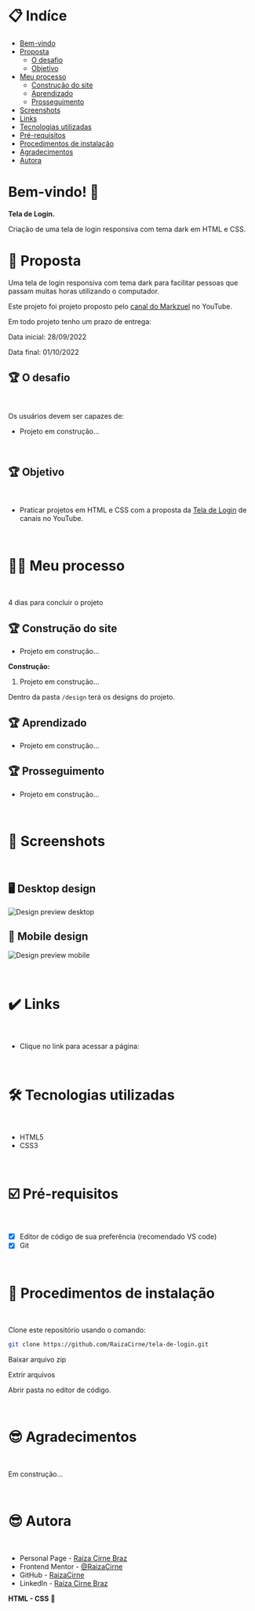 # 📋 Indíce

- [Bem-vindo](#id01)
- [Proposta](#id02)
  - [O desafio](#id02.1)
  - [Objetivo](#id02.2)
- [Meu processo](#id03)
  - [Construção do site](#id03.1)
  - [Aprendizado](#id03.2)
  - [Prosseguimento](#id03.3)
- [Screenshots](#id04)
- [Links](#id05)
- [Tecnologias utilizadas](#id06)
- [Pré-requisitos](#id07)
- [Procedimentos de instalação](#id08)
- [Agradecimentos](#id09)
- [Autora](#id010)

# Bem-vindo! 👋 <a name="id01"></a>

**Tela de Login.**

Criação de uma tela de login responsiva com tema dark em HTML e CSS.  

# 🚀 Proposta <a name="id02"></a>

Uma tela de login responsiva com tema dark para facilitar pessoas que passam muitas horas utilizando o computador.

Este projeto foi projeto proposto pelo [canal do Markzuel](https://www.youtube.com/c/Markzuel) no YouTube. 

Em todo projeto tenho um prazo de entrega:
<br />

Data inicial: 28/09/2022

Data final: 01/10/2022
<br />

## :trophy: O desafio <a name="id02.1"></a>

<br />

Os usuários devem ser capazes de: 

- Projeto em construção...

<br />

## :trophy: Objetivo <a name="id02.2"></a>

<br />

- Praticar projetos em HTML e CSS com a proposta da [Tela de Login](https://www.youtube.com/watch?v=69-WfrVBli8&t=417s) de canais no YouTube. 

<br />

# 👩🚀 Meu processo <a name="id03"></a>

<br />

4 dias para concluir o projeto

## :trophy: Construção do site <a name="id03.1"></a>

- Projeto em construção...

**Construção:**

1. Projeto em construção...

Dentro da pasta `/design` terá os designs do projeto. 

## :trophy: Aprendizado <a name="id03.2"></a>

- Projeto em construção...

## :trophy: Prosseguimento <a name="id03.3"></a>

- Projeto em construção...

<br />

# :camera_flash: Screenshots <a name="id04"></a>

<br />

## :desktop_computer: Desktop design

![Design preview desktop](#)

## :iphone: Mobile design

![Design preview mobile](#)

<br />

# :heavy_check_mark: Links <a name="id05"></a>

<br />

- Clique no link para acessar a página: 

<br />

# 🛠 Tecnologias utilizadas <a name="id06"></a>

<br />

- HTML5
- CSS3

<br />

# ☑️ Pré-requisitos <a name="id07"></a>

<br />

- [x] Editor de código de sua preferência (recomendado VS code)
- [x] Git

<br />

# 📝 Procedimentos de instalação <a name="id08"></a>

<br />

Clone este repositório usando o comando:

```bash
git clone https://github.com/RaizaCirne/tela-de-login.git
```

Baixar arquivo zip 

Extrir arquivos

Abrir pasta no editor de código.

<br />

# :sunglasses: Agradecimentos <a name="id09"></a>

<br />

Em construção...

<br />

# :sunglasses: Autora <a name="id010"></a>

<br />

- Personal Page - [Raíza Cirne Braz](#)
- Frontend Mentor - [@RaizaCirne](https://www.frontendmentor.io/profile/RaizaCirne)
- GitHub - [RaizaCirne](https://github.com/RaizaCirne)
- LinkedIn - [Raíza Cirne Braz](https://www.linkedin.com/in/ra%C3%ADzacirne/)

**HTML - CSS** 🚀

